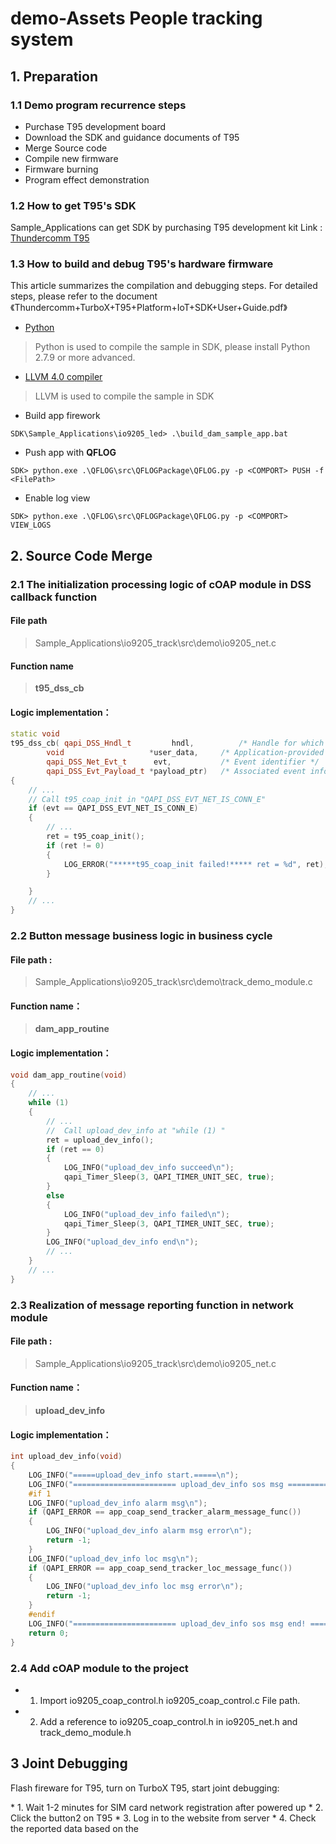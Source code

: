 # demo-Assets People tracking system

## 1. Preparation
### 1.1 Demo program recurrence steps
* Purchase T95 development board
* Download the SDK and guidance documents of T95
* Merge Source code
* Compile new firmware
* Firmware burning
* Program effect demonstration

### 1.2 How to  get T95's  SDK
Sample_Applications can get SDK by purchasing T95 development kit
Link : [Thundercomm T95](https://www.thundercomm.com/app_en/store/detail/1577783630023328)

### 1.3 How to build and debug T95's hardware firmware
This article summarizes the compilation and debugging steps. For detailed steps, please refer to the document 《Thundercomm+TurboX+T95+Platform+IoT+SDK+User+Guide.pdf》
* [Python](https://www.python.org/)
> Python is used to compile the sample in SDK, please install Python 2.7.9 or more advanced. 
* [LLVM 4.0 compiler](https://developer.qualcomm.com/software/snapdragon-llvm-compiler-android/tools)
> LLVM is used to compile the sample in SDK
* Build app firework
```shell
SDK\Sample_Applications\io9205_led> .\build_dam_sample_app.bat
```
* Push app with **QFLOG**
```shell
SDK> python.exe .\QFLOG\src\QFLOGPackage\QFLOG.py -p <COMPORT> PUSH -f <FilePath>
```
* Enable log view
```shell
SDK> python.exe .\QFLOG\src\QFLOGPackage\QFLOG.py -p <COMPORT> VIEW_LOGS
```

## 2. Source Code Merge
### 2.1 The initialization processing logic of cOAP module in DSS callback function
#### File path
> Sample_Applications\io9205_track\src\demo\io9205_net.c
#### Function name
> **t95_dss_cb**
#### Logic implementation：
```C++
static void 
t95_dss_cb( qapi_DSS_Hndl_t         hndl,          /* Handle for which this event is associated */
        void                   *user_data,     /* Application-provided user data */
        qapi_DSS_Net_Evt_t      evt,           /* Event identifier */
        qapi_DSS_Evt_Payload_t *payload_ptr)   /* Associated event information */
{
	// ...
	// Call t95_coap_init in "QAPI_DSS_EVT_NET_IS_CONN_E"
    if (evt == QAPI_DSS_EVT_NET_IS_CONN_E)
    {
		// ...
		ret = t95_coap_init();
		if (ret != 0)
		{
			LOG_ERROR("*****t95_coap_init failed!***** ret = %d", ret);
		}

	}
	// ...
}
```

### 2.2 Button message business logic in business cycle
#### File path : 
> Sample_Applications\io9205_track\src\demo\track_demo_module.c
#### Function name：
> **dam_app_routine**
#### Logic implementation：
```C++
void dam_app_routine(void)
{
	// ...
	while (1)
	{
		// ...
		//  Call upload_dev_info at "while (1) "
        ret = upload_dev_info();
		if (ret == 0)
		{
			LOG_INFO("upload_dev_info succeed\n");
			qapi_Timer_Sleep(3, QAPI_TIMER_UNIT_SEC, true);
		}
		else
		{
			LOG_INFO("upload_dev_info failed\n");
			qapi_Timer_Sleep(3, QAPI_TIMER_UNIT_SEC, true);
		}
		LOG_INFO("upload_dev_info end\n");
		// ...
	}	
	// ...	
}
```
### 2.3 Realization of message reporting function in network module
#### File path : 
> Sample_Applications\io9205_track\src\demo\io9205_net.c
#### Function name：
> **upload_dev_info**
#### Logic implementation：
```C++
int upload_dev_info(void)
{
    LOG_INFO("=====upload_dev_info start.=====\n");
    LOG_INFO("======================= upload_dev_info sos msg =======================\n");
    #if 1
    LOG_INFO("upload_dev_info alarm msg\n");
    if (QAPI_ERROR == app_coap_send_tracker_alarm_message_func())
    {
        LOG_INFO("upload_dev_info alarm msg error\n");
        return -1;
    }
    LOG_INFO("upload_dev_info loc msg\n");
    if (QAPI_ERROR == app_coap_send_tracker_loc_message_func())
    {
        LOG_INFO("upload_dev_info loc msg error\n");
        return -1;
    }
    #endif
    LOG_INFO("======================= upload_dev_info sos msg end! =======================\n");
    return 0;
}
```


### 2.4  Add cOAP module to the project
* 1) Import io9205_coap_control.h io9205_coap_control.c File path.
* 2) Add a reference to io9205_coap_control.h in io9205_net.h and track_demo_module.h

## 3 Joint Debugging
Flash fireware for T95, turn on TurboX T95, start joint debugging:

* 1. Wait 1-2 minutes for SIM card network registration after powered up
* 2. Click the button2 on T95
* 3. Log in to the website from server
* 4. Check the reported data based on the <user guide>

